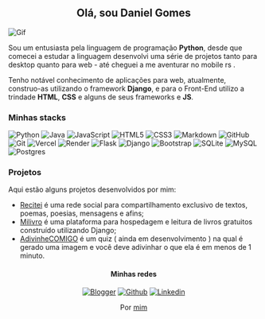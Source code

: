 
<h2 align="center">Olá, sou Daniel Gomes</h2>

![Gif](https://media.giphy.com/media/v1.Y2lkPTc5MGI3NjExY2l1cG9qOTdsZ2xjZW04YWhxdm9zcjFwb3I4eWhxY2NtN2sxYnZ0eiZlcD12MV9pbnRlcm5hbF9naWZfYnlfaWQmY3Q9Zw/31ZiEo6UeSyMbuzkcE/giphy.gif)


Sou um entusiasta pela linguagem de programação **Python**, desde que comecei a estudar a linguagem desenvolvi uma série de projetos tanto para desktop quanto para web - até cheguei a me aventurar no mobile rs .

Tenho notável conhecimento de aplicações para web, atualmente, construo-as utilizando o framework **Django**, e para o Front-End utilizo a trindade **HTML**, **CSS** e alguns de seus frameworks e **JS**.

### Minhas stacks

![Python](https://img.shields.io/badge/Python-3776AB?style=for-the-badge&logo=python&logoColor=white)
![Java](https://img.shields.io/badge/java-%23ED8B00.svg?style=for-the-badge&logo=openjdk&logoColor=white)
![JavaScript](https://img.shields.io/badge/javascript-%23323330.svg?style=for-the-badge&logo=javascript&logoColor=%23F7DF1E)
![HTML5](https://img.shields.io/badge/html5-%23E34F26.svg?style=for-the-badge&logo=html5&logoColor=white)
![CSS3](https://img.shields.io/badge/css3-%231572B6.svg?style=for-the-badge&logo=css3&logoColor=white)
![Markdown](https://img.shields.io/badge/markdown-%23000000.svg?style=for-the-badge&logo=markdown&logoColor=white)
![GitHub](https://img.shields.io/badge/github-%23121011.svg?style=for-the-badge&logo=github&logoColor=white)
![Git](https://img.shields.io/badge/git-%23F05033.svg?style=for-the-badge&logo=git&logoColor=white)
![Vercel](https://img.shields.io/badge/vercel-%23000000.svg?style=for-the-badge&logo=vercel&logoColor=white)
![Render](https://img.shields.io/badge/Render-%46E3B7.svg?style=for-the-badge&logo=render&logoColor=white)
![Flask](https://img.shields.io/badge/flask-%23000.svg?style=for-the-badge&logo=flask&logoColor=white)
![Django](https://img.shields.io/badge/django-%23092E20.svg?style=for-the-badge&logo=django&logoColor=white)
![Bootstrap](https://img.shields.io/badge/bootstrap-%238511FA.svg?style=for-the-badge&logo=bootstrap&logoColor=white)
![SQLite](https://img.shields.io/badge/sqlite-%2307405e.svg?style=for-the-badge&logo=sqlite&logoColor=white)
![MySQL](https://img.shields.io/badge/mysql-4479A1.svg?style=for-the-badge&logo=mysql&logoColor=white)
![Postgres](https://img.shields.io/badge/postgres-%23316192.svg?style=for-the-badge&logo=postgresql&logoColor=white)

### Projetos

Aqui estão alguns projetos desenvolvidos por mim:

- [Recitei](https://recitei.vercel.app/) é uma rede social para compartilhamento exclusivo de textos, poemas, poesias, mensagens e afins;
- [Milivro](https://milivro.vercel.app/) é uma plataforma para hospedagem e leitura de livros gratuitos construído utilizando Django;
- [AdivinheCOMIGO](https://adivinhecomigo.vercel.app/) é um quiz ( ainda em desenvolvimento ) na qual é gerado uma imagem e você deve adivinhar o que ela é em menos de 1 minuto.


<div align="center">

  #### Minhas redes

  <a href="https://eublog.vercel.app/me/">![Blogger](https://img.shields.io/badge/Blogger-FF5722?style=for-the-badge&logo=blogger&logoColor=white)</a>
   <a href="https://github.com/danielcerk/">![Github](https://img.shields.io/badge/GitHub-000000?style=for-the-badge&logo=github&logoColor=white)</a>
    <a href="https://www.linkedin.com/in/dc-gomes/">![Linkedin](https://img.shields.io/badge/LinkedIn-0077B5?style=for-the-badge&logo=linkedin&logoColor=white)</a>

  <p>Por <a href="https://eublog.vercel.app/me/">mim</a></p>
  
</div>
